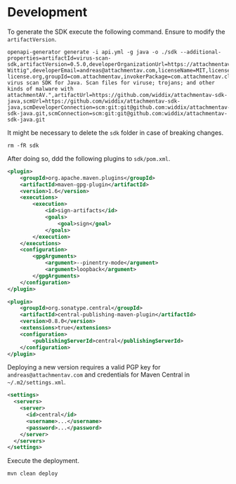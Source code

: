 # Development

To generate the SDK execute the following command. Ensure to modify the `artifactVersion`.

```
openapi-generator generate -i api.yml -g java -o ./sdk --additional-properties=artifactId=virus-scan-sdk,artifactVersion=0.5.0,developerOrganizationUrl=https://attachmentav.com,developerOrganization=attachmentAV,developerName="Andreas Wittig",developerEmail=andreas@attachmentav.com,licenseName=MIT,licenseUrl=https://mit-license.org,groupId=com.attachmentav,invokerPackage=com.attachmentav.client,apiPackage=com.attachmentav.api,modelPackage=com.attachmentav.model,artifactDescription="A virus scan SDK for Java. Scan files for viruse; trojans; and other kinds of malware with attachmentAV.",artifactUrl=https://github.com/widdix/attachmentav-sdk-java,scmUrl=https://github.com/widdix/attachmentav-sdk-java,scmDeveloperConnection=scm:git:git@github.com:widdix/attachmentav-sdk-java.git,scmConnection=scm:git:git@github.com:widdix/attachmentav-sdk-java.git
```

It might be necessary to delete the `sdk` folder in case of breaking changes.

```
rm -fR sdk 
```

After doing so, ddd the following plugins to `sdk/pom.xml`.

```xml
<plugin>
    <groupId>org.apache.maven.plugins</groupId>
    <artifactId>maven-gpg-plugin</artifactId>
    <version>1.6</version>
    <executions>
        <execution>
            <id>sign-artifacts</id>
            <goals>
                <goal>sign</goal>
            </goals>
        </execution>
    </executions>
    <configuration>
        <gpgArguments>
            <argument>--pinentry-mode</argument>
            <argument>loopback</argument>
        </gpgArguments>
    </configuration>
</plugin>

<plugin>
    <groupId>org.sonatype.central</groupId>
    <artifactId>central-publishing-maven-plugin</artifactId>
    <version>0.8.0</version>
    <extensions>true</extensions>
    <configuration>
        <publishingServerId>central</publishingServerId>
    </configuration>
</plugin>
```

Deploying a new version requires a valid PGP key for `andreas@attachmentav.com` and credentials for Maven Central in `~/.m2/settings.xml`.

```xml
<settings>
  <servers>
    <server>
      <id>central</id>
      <username>...</username>
      <password>...</password>
    </server>
  </servers>
</settings>
```

Execute the deployment.

```
mvn clean deploy
```
